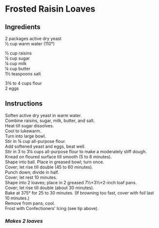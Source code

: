 # Frosted Raisin Loaves

## Ingredients
2 packages active dry yeast  
&frac12; cup warm water (110&deg;)  

&frac12; cup raisins  
&frac14; cup sugar  
&frac14; cup milk  
&frac14; cup butter  
1&frac12; teaspoons salt  

3&frac34; to 4 cups flour  
2 eggs  

## Instructions
Soften active dry yeast in warm water.  
Combine raisins, sugar, milk, butter, and salt.  
Heat till sugar dissolves.  
Cool to lukewarm.  
Turn into large bowl.  
Stir in &frac34; cup all-purpose flour.  
Add softened yeast and eggs, beat well.  
Stir in 3 to 3&frac14; cups all-purpose flour to make a moderately stiff dough.  
Knead on floured surface till smooth (5 to 8 minutes).  
Shape into ball. Place in greased bowl; turn once.  
Cover; let rise till double (45 to 60 minutes).  
Punch down; divide in half.  
Cover; let rest 10 minutes.  
Shape into 2 loaves; place in 2 greased 7&frac12;&times;3&frac12;&times;2-inch loaf pans.  
Cover; let rise till double (about 30 minutes).  
Bake at 375&deg; for 25 to 30 minutes. (If browning too fast, cover with foil last 10 minutes.)  
Remove from pans; cool.  
Frost with Confectioners' Icing (see tip above).  

### *Makes 2 loaves*